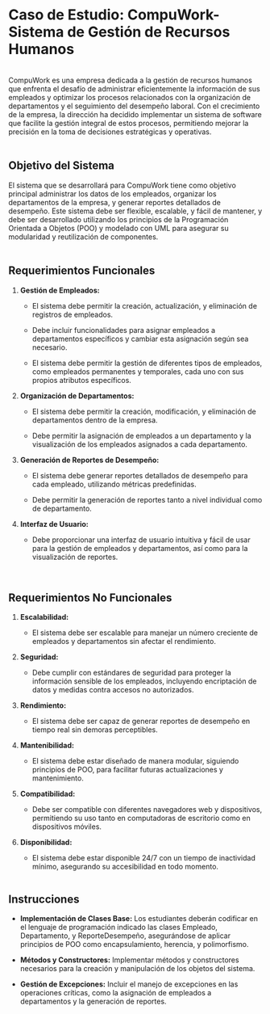<h1>Caso de Estudio: CompuWork- Sistema de Gestión de Recursos Humanos</h1>
</div>
<div>&nbsp;</div>
<div class="IUD_container" style="overflow-x: hidden;">
<div class="grid-row">
<div class="col-md-12">CompuWork es una empresa dedicada a la gestión de recursos humanos que enfrenta el desafío de administrar eficientemente la información de sus empleados y optimizar los procesos relacionados con la organización de departamentos y el seguimiento del desempeño laboral. Con el crecimiento de la empresa, la dirección ha decidido implementar un sistema de software que facilite la gestión integral de estos procesos, permitiendo mejorar la precisión en la toma de decisiones estratégicas y operativas.</div>
</div>
<div>&nbsp;</div>
<div class="grid-row">
<div class="col-md-3 col-sm-3 col-xs-12 col-lg-2" style="min-width: 110px; max-width: 110px;"><img class="img_100" style="max-width: 86px;" src="/courses/17648/files/5422504/preview" alt="" data-api-endpoint="https://iudigital.instructure.com/api/v1/courses/17648/files/5422504" data-api-returntype="File"></div>
<div class="col-md-9 col-sm-8 col-xs-12 col-lg-10">
<h2>Objetivo del Sistema</h2>
<div>El sistema que se desarrollará para CompuWork tiene como objetivo principal administrar los datos de los empleados, organizar los departamentos de la empresa, y generar reportes detallados de desempeño. Este sistema debe ser flexible, escalable, y fácil de mantener, y debe ser desarrollado utilizando los principios de la Programación Orientada a Objetos (POO) y modelado con UML para asegurar su modularidad y reutilización de componentes.</div>
<div>&nbsp;</div>
<h2>Requerimientos Funcionales</h2>
<ol>
<li>
<p><strong>Gestión de Empleados:</strong></p>
<ul>
<li>
<p>El sistema debe permitir la creación, actualización, y eliminación de registros de empleados.</p>
</li>
<li>
<p>Debe incluir funcionalidades para asignar empleados a departamentos específicos y cambiar esta asignación según sea necesario.</p>
</li>
<li>
<p>El sistema debe permitir la gestión de diferentes tipos de empleados, como empleados permanentes y temporales, cada uno con sus propios atributos específicos.</p>
</li>
</ul>
</li>
<li>
<p><strong>Organización de Departamentos:</strong></p>
<ul>
<li>
<p>El sistema debe permitir la creación, modificación, y eliminación de departamentos dentro de la empresa.</p>
</li>
<li>
<p>Debe permitir la asignación de empleados a un departamento y la visualización de los empleados asignados a cada departamento.</p>
</li>
</ul>
</li>
<li>
<p><strong>Generación de Reportes de Desempeño:</strong></p>
<ul>
<li>
<p>El sistema debe generar reportes detallados de desempeño para cada empleado, utilizando métricas predefinidas.</p>
</li>
<li>
<p>Debe permitir la generación de reportes tanto a nivel individual como de departamento.</p>
</li>
</ul>
</li>
<li>
<p><strong>Interfaz de Usuario:</strong></p>
<ul>
<li>
<p>Debe proporcionar una interfaz de usuario intuitiva y fácil de usar para la gestión de empleados y departamentos, así como para la visualización de reportes.</p>
</li>
</ul>
</li>
</ol>
<div>&nbsp;</div>
<h2>Requerimientos No Funcionales</h2>
<ol>
<li>
<p><strong>Escalabilidad:</strong></p>
<ul>
<li>
<p>El sistema debe ser escalable para manejar un número creciente de empleados y departamentos sin afectar el rendimiento.</p>
</li>
</ul>
</li>
<li>
<p><strong>Seguridad:</strong></p>
<ul>
<li>
<p>Debe cumplir con estándares de seguridad para proteger la información sensible de los empleados, incluyendo encriptación de datos y medidas contra accesos no autorizados.</p>
</li>
</ul>
</li>
<li>
<p><strong>Rendimiento:</strong></p>
<ul>
<li>
<p>El sistema debe ser capaz de generar reportes de desempeño en tiempo real sin demoras perceptibles.</p>
</li>
</ul>
</li>
<li>
<p><strong>Mantenibilidad:</strong></p>
<ul>
<li>
<p>El sistema debe estar diseñado de manera modular, siguiendo principios de POO, para facilitar futuras actualizaciones y mantenimiento.</p>
</li>
</ul>
</li>
<li>
<p><strong>Compatibilidad:</strong></p>
<ul>
<li>
<p>Debe ser compatible con diferentes navegadores web y dispositivos, permitiendo su uso tanto en computadoras de escritorio como en dispositivos móviles.</p>
</li>
</ul>
</li>
<li>
<p><strong>Disponibilidad:</strong></p>
<ul>
<li>
<p>El sistema debe estar disponible 24/7 con un tiempo de inactividad mínimo, asegurando su accesibilidad en todo momento.</p>
</li>
</ul>
</li>
</ol>
</div>
</div>
<div class="grid-row">
<div class="col-md-3 col-sm-3 col-xs-12 col-lg-2" style="min-width: 110px; max-width: 110px;"><img class="img_100" style="max-width: 86px;" src="/courses/17648/files/5422599/preview" alt="" data-api-endpoint="https://iudigital.instructure.com/api/v1/courses/17648/files/5422599" data-api-returntype="File"></div>
<div class="col-md-9 col-sm-8 col-xs-12 col-lg-10">
<h2>Instrucciones</h2>
<div>
<ul>
<li>
<p><strong>Implementación de Clases Base:</strong> Los estudiantes deberán codificar en el lenguaje de programación indicado las clases Empleado, Departamento, y ReporteDesempeño, asegurándose de aplicar principios de POO como encapsulamiento, herencia, y polimorfismo.</p>
</li>
<li>
<p><strong>Métodos y Constructores:</strong> Implementar métodos y constructores necesarios para la creación y manipulación de los objetos del sistema.</p>
</li>
<li>
<p><strong>Gestión de Excepciones:</strong> Incluir el manejo de excepciones en las operaciones críticas, como la asignación de empleados a departamentos y la generación de reportes.</p>
